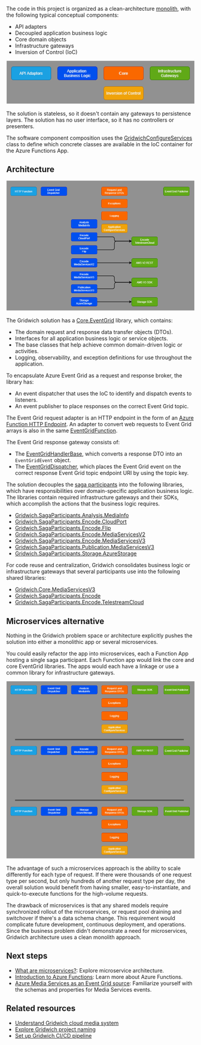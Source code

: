 The code in this project is organized as a clean-architecture [monolith](/dotnet/architecture/containerized-lifecycle/design-develop-containerized-apps/monolithic-applications), with the following typical conceptual components:

- API adapters
- Decoupled application business logic
- Core domain objects
- Infrastructure gateways
- Inversion of Control (IoC)

![Diagram showing typical conceptual components of a clean monolith architecture.](media/clean-monolith-components.png)

The solution is stateless, so it doesn't contain any gateways to persistence layers. The solution has no user interface, so it has no controllers or presenters.

The software component composition uses the [GridwichConfigureServices](https://github.com/mspnp/gridwich/blob/main/src/Gridwich.Host.FunctionApp/src/GridwichConfigureServices.cs) class to define which concrete classes are available in the IoC container for the Azure Functions App.

## Architecture

![Diagram showing components of the Gridwich monolith architecture.](media/solution-components.png)

The Gridwich solution has a [Core.EventGrid](https://github.com/mspnp/gridwich/tree/main/src/Gridwich.Core.EventGrid/) library, which contains:

- The domain request and response data transfer objects (DTOs).
- Interfaces for all application business logic or service objects.
- The base classes that help achieve common domain-driven logic or activities.
- Logging, observability, and exception definitions for use throughout the application.

To encapsulate Azure Event Grid as a request and response broker, the library has:

- An event dispatcher that uses the IoC to identify and dispatch events to listeners.
- An event publisher to place responses on the correct Event Grid topic.

The Event Grid request adapter is an HTTP endpoint in the form of an [Azure Function HTTP Endpoint](/azure/azure-functions/functions-bindings-http-webhook). An adapter to convert web requests to Event Grid arrays is also in the same [EventGridFunction](https://github.com/mspnp/gridwich/blob/main/src/Gridwich.Host.FunctionApp/src/Functions/EventGridFunction.cs).

The Event Grid response gateway consists of:
- The [EventGridHandlerBase](https://github.com/mspnp/gridwich/blob/main/src/Gridwich.Core/src/Bases/EventGridHandlerBase.cs), which converts a response DTO into an `EventGridEvent` object.
- The [EventGridDispatcher](https://github.com/mspnp/gridwich/blob/main/src/Gridwich.Core.EventGrid/src/EventGridDispatcher.cs), which places the Event Grid event on the correct response Event Grid topic endpoint URI by using the topic key.

The solution decouples the [saga participants](gridwich-saga-orchestration.yml#saga-participants) into the following libraries, which have responsibilities over domain-specific application business logic. The libraries contain required infrastructure gateways and their SDKs, which accomplish the actions that the business logic requires.

- [Gridwich.SagaParticipants.Analysis.MediaInfo](https://github.com/mspnp/gridwich/blob/main/src/Gridwich.SagaParticipants.Analysis.MediaInfo/)
- [Gridwich.SagaParticipants.Encode.CloudPort](https://github.com/mspnp/gridwich/blob/main/src/Gridwich.SagaParticipants.Encode.CloudPort/)
- [Gridwich.SagaParticipants.Encode.Flip](https://github.com/mspnp/gridwich/blob/main/src/Gridwich.SagaParticipants.Encode.Flip/)
- [Gridwich.SagaParticipants.Encode.MediaServicesV2](https://github.com/mspnp/gridwich/blob/main/src/Gridwich.SagaParticipants.Encode.MediaServicesV2/)
- [Gridwich.SagaParticipants.Encode.MediaServicesV3](https://github.com/mspnp/gridwich/blob/main/src/Gridwich.SagaParticipants.Encode.MediaServicesV3/)
- [Gridwich.SagaParticipants.Publication.MediaServicesV3](https://github.com/mspnp/gridwich/blob/main/src/Gridwich.SagaParticipants.Publication.MediaServicesV3/)
- [Gridwich.SagaParticipants.Storage.AzureStorage](https://github.com/mspnp/gridwich/blob/main/src/Gridwich.SagaParticipants.Storage.AzureStorage/)

For code reuse and centralization, Gridwich consolidates business logic or infrastructure gateways that several participants use into the following shared libraries:

- [Gridwich.Core.MediaServicesV3](https://github.com/mspnp/gridwich/blob/main/src/Gridwich.Core.MediaServicesV3/)
- [Gridwich.SagaParticipants.Encode](https://github.com/mspnp/gridwich/blob/main/src/Gridwich.SagaParticipants.Encode/)
- [Gridwich.SagaParticipants.Encode.TelestreamCloud](https://github.com/mspnp/gridwich/blob/main/src/Gridwich.SagaParticipants.Encode.TelestreamCloud/)

## Microservices alternative

Nothing in the Gridwich problem space or architecture explicitly pushes the solution into either a monolithic app or several microservices.

You could easily refactor the app into microservices, each a Function App hosting a single saga participant. Each Function app would link the core and core EventGrid libraries.  The apps would each have a linkage or use a common library for infrastructure gateways.

![Diagram showing an alternative Gridwich microservices architecture.](media/microservices-components.png)

The advantage of such a microservices approach is the ability to scale differently for each type of request. If there were thousands of one request type per second, but only hundreds of another request type per day, the overall solution would benefit from having smaller, easy-to-instantiate, and quick-to-execute functions for the high-volume requests.

The drawback of microservices is that any shared models require synchronized rollout of the microservices, or request pool draining and switchover if there's a data schema change. This requirement would complicate future development, continuous deployment, and operations. Since the business problem didn't demonstrate a need for microservices, Gridwich architecture uses a clean monolith approach.

## Next steps

- [What are microservices?](/devops/deliver/what-are-microservices): Explore microservice architecture.
- [Introduction to Azure Functions](/azure/azure-functions/functions-overview): Learn more about Azure Functions.
- [Azure Media Services as an Event Grid source](/azure/event-grid/event-schema-media-services?tabs=event-grid-event-schema): Familiarize yourself with the schemas and properties for Media Services events.

## Related resources

- [Understand Gridwich cloud media system](gridwich-architecture.yml)
- [Explore Gridwich project naming](gridwich-project-names.yml)
- [Set up Gridwich CI/CD pipeline](gridwich-cicd.yml)
